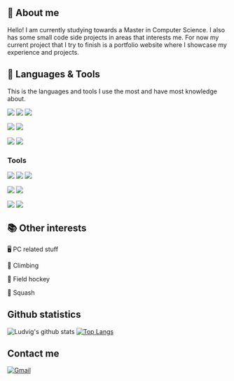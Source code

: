 ## :notebook: About me
Hello! I am currently studying towards a Master in Computer Science. I also has some small code side projects in areas that interests me. 
For now my current project that I try to finish is a portfolio website where I showcase my experience and projects.


## :rocket: Languages & Tools
This is the languages and tools I use the most and have most knowledge about.

<!-- Simple-icons 
  Space - %20
  Simple layout without icon
    ![](https://img.shields.io/badge/Editor%20-Visual%20Studio%20Code-red)
  Simple layout with icon
    ![](https://img.shields.io/static/v1?label=Editor&message=Visual%20Studio%20Code&color=red&style=flat&logo=visualstudiocode)
-->

![](https://img.shields.io/static/v1?label=Code&message=React&color=darkgreen&style=flat&logo=react&logoColor=white) <!-- React -->
![](https://img.shields.io/static/v1?label=Code&message=Java&color=darkgreen&style=flat&logo=Java) <!-- Java -->
![](https://img.shields.io/static/v1?label=Code&message=Kotlin&color=darkgreen&style=flat&logo=kotlin&logoColor=white) <!-- Kotlin -->

![](https://img.shields.io/static/v1?label=Code&message=Flutter&color=orange&style=flat&logo=Flutter&logoColor=white) <!-- Flutter -->
![](https://img.shields.io/static/v1?label=Code&message=Dart&color=orange&style=flat&logo=Dart&logoColor=white) <!-- Dart -->

![](https://img.shields.io/static/v1?label=Database&message=MySQL&color=blue&style=flat&logo=mysql&logoColor=white) <!-- MySql -->
![](https://img.shields.io/static/v1?label=Database&message=PostGreSQL&color=blue&style=flat&logo=postgresql&logoColor=white) <!-- Postgresql -->
### Tools

![](https://img.shields.io/static/v1?label=Editor&message=Visual%20Studio%20Code&color=darkred&style=flat&logo=visualstudiocode) <!-- VS Code -->
![](https://img.shields.io/static/v1?label=Editor&message=Intellij&color=darkred&style=flat&logo=intellijidea) <!-- Intellij -->
![](https://img.shields.io/static/v1?label=Editor&message=Android%20Studio&color=darkred&style=flat&logo=Android%20Studio&logoColor=white) <!-- Android Studio -->

![](https://img.shields.io/static/v1?label=Tools&message=Git&color=lightblue&style=flat&logo=git&logoColor=white) <!-- Git -->
![](https://img.shields.io/static/v1?label=Shell&message=Bash&color=lightgreen&style=flat&logo=gnubash&logoColor=white) <!-- Bash -->

![](https://img.shields.io/static/v1?label=OS&message=Linux&color=purple&style=flat&logo=linux&logoColor=white) <!-- Linux -->
![](https://img.shields.io/static/v1?label=OS&message=Windows&color=purple&style=flat&logo=windows) <!-- Windows -->

## :books: Other interests 
:desktop_computer: PC related stuff

:climbing: Climbing

:field_hockey: Field hockey

:tennis: Squash

## Github statistics
![Ludvig's github stats](https://github-readme-stats.vercel.app/api?username=luigi989&show_icons=true&include_all_commits=true&theme=merko)
[![Top Langs](https://github-readme-stats.vercel.app/api/top-langs/?username=luigi989&layout=compact&hide=css,sass&theme=merko)](https://github.com/luigi989/github-readme-stats)

## Contact me
[![Gmail](https://img.shields.io/badge/Gmail-D14836?style=for-the-badge&logo=gmail&logoColor=white)](mailto:ludde.lindahl@gmail.com) <!-- Gmail -->

